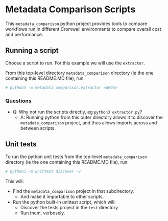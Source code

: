 # Metadata Comparison Scripts

This `metadata_comparison` python project provides tools to compare workflows run
in different Cromwell environments to compare overall cost and performance. 

## Running a script

Choose a script to run. For this example we will use the `extractor`.

From this top-level directory `metadata_comparison` directory (ie the one 
containing this README.MD file), run:

```sh
# python3 -m metadata_comparison.extractor <ARGS>
```

### Questions

- Q: Why not run the scripts directly, eg `python3 extractor.py`?
  - A: Running python from this outer directory allows it to discover the `metadata_comparison` 
  project, and thus allows imports across and between scripts.

## Unit tests

To run the python unit tests from the top-level `metadata_comparison` directory 
(ie the one containing this README.MD file), run:
```sh
# python3 -m unittest discover -v
```

This will:
 - Find the `metadata_comparison` project in that subdirectory.
   - And make it importable to other scripts.
 - Run the python built-in unittest script, which will:
   - Discover the tests project in the `test` directory
   - Run them, verbosely.